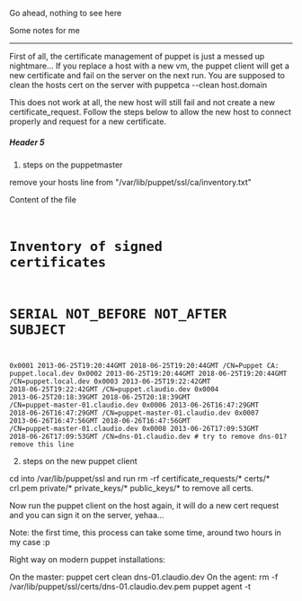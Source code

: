 Go ahead, nothing to see here


Some notes for me
_________________

First of all, the certificate management of puppet is just a messed up nightmare...
If you replace a host with a new vm, the puppet client will get a new certificate and fail on the server on the next run.
You are supposed to clean the hosts cert on the server with <cmd>puppetca --clean host.domain</cmd>

This does not work at all, the new host will still fail and not create a new certificate_request.
Follow the steps below to allow the new host to connect properly and request for a new certificate.

##### Header 5 #####

1. steps on the puppetmaster 

remove your hosts line from
"/var/lib/puppet/ssl/ca/inventory.txt"

Content of the file
<code>
# Inventory of signed certificates
# SERIAL NOT_BEFORE NOT_AFTER SUBJECT
0x0001 2013-06-25T19:20:44GMT 2018-06-25T19:20:44GMT /CN=Puppet CA: puppet.local.dev
0x0002 2013-06-25T19:20:44GMT 2018-06-25T19:20:44GMT /CN=puppet.local.dev
0x0003 2013-06-25T19:22:42GMT 2018-06-25T19:22:42GMT /CN=puppet.claudio.dev
0x0004 2013-06-25T20:18:39GMT 2018-06-25T20:18:39GMT /CN=puppet-master-01.claudio.dev
0x0006 2013-06-26T16:47:29GMT 2018-06-26T16:47:29GMT /CN=puppet-master-01.claudio.dev
0x0007 2013-06-26T16:47:56GMT 2018-06-26T16:47:56GMT /CN=puppet-master-01.claudio.dev
0x0008 2013-06-26T17:09:53GMT 2018-06-26T17:09:53GMT /CN=dns-01.claudio.dev # try to remove dns-01? remove this line
</code>


2. steps on the new puppet client

cd into /var/lib/puppet/ssl and run
<cmd>rm -rf certificate_requests/* certs/* crl.pem private/* private_keys/* public_keys/*</cmd>
to remove all certs.

Now run the puppet client on the host again, it will do a new cert request and you can sign it on the server, yehaa...

Note: the first time, this process can take some time, around two hours in my case :p



Right way on modern puppet installations:

On the master:
  puppet cert clean dns-01.claudio.dev
On the agent:
  rm -f /var/lib/puppet/ssl/certs/dns-01.claudio.dev.pem
  puppet agent -t
